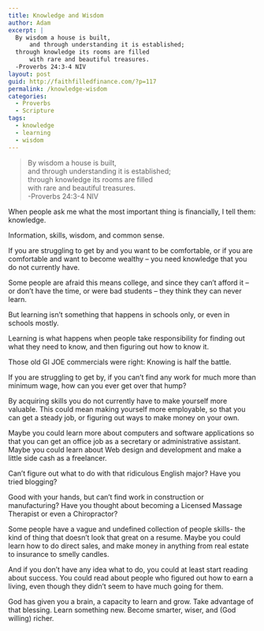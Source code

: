 ```yaml
---
title: Knowledge and Wisdom
author: Adam
excerpt: |
  By wisdom a house is built,
      and through understanding it is established;
  through knowledge its rooms are filled
      with rare and beautiful treasures.
  -Proverbs 24:3-4 NIV
layout: post
guid: http://faithfilledfinance.com/?p=117
permalink: /knowledge-wisdom
categories:
  - Proverbs
  - Scripture
tags:
  - knowledge
  - learning
  - wisdom
---
```

> By wisdom a house is built,  
> and through understanding it is established;  
> through knowledge its rooms are filled  
> with rare and beautiful treasures.  
> -Proverbs 24:3-4 NIV

When people ask me what the most important thing is financially, I tell them: knowledge.

Information, skills, wisdom, and common sense.

If you are struggling to get by and you want to be comfortable, or if you are comfortable and want to become wealthy &#8211; you need knowledge that you do not currently have.

Some people are afraid this means college, and since they can&rsquo;t afford it &#8211; or don&rsquo;t have the time, or were bad students &#8211; they think they can never learn.

But learning isn&rsquo;t something that happens in schools only, or even in schools mostly.

Learning is what happens when people take responsibility for finding out what they need to know, and then figuring out how to know it.

Those old GI JOE commercials were right: Knowing is half the battle.

If you are struggling to get by, if you can&rsquo;t find any work for much more than minimum wage, how can you ever get over that hump?

By acquiring skills you do not currently have to make yourself more valuable. This could mean making yourself more employable, so that you can get a steady job, or figuring out ways to make money on your own.

Maybe you could learn more about computers and software applications so that you can get an office job as a secretary or administrative assistant. Maybe you could learn about Web design and development and make a little side cash as a freelancer.

Can&rsquo;t figure out what to do with that ridiculous English major? Have you tried blogging?

Good with your hands, but can&rsquo;t find work in construction or manufacturing? Have you thought about becoming a Licensed Massage Therapist or even a Chiropractor?

Some people have a vague and undefined collection of people skills- the kind of thing that doesn&rsquo;t look that great on a resume. Maybe you could learn how to do direct sales, and make money in anything from real estate to insurance to smelly candles.

And if you don&rsquo;t have any idea what to do, you could at least start reading about success. You could read about people who figured out how to earn a living, even though they didn&rsquo;t seem to have much going for them.

God has given you a brain, a capacity to learn and grow. Take advantage of that blessing. Learn something new. Become smarter, wiser, and (God willing) richer.

